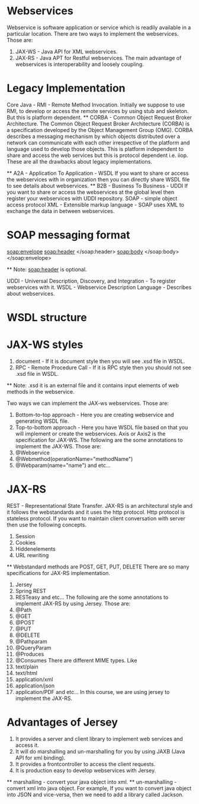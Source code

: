 # Webservices
Webservice is software application or service which is readily available in a particular location.
There are two ways to implement the webservices. Those are:
1. JAX-WS - Java API for XML webservices.
2. JAX-RS - Java APT for Restful webservices.
The main advantage of webservices is interoperability and loosely coupling.

# Legacy Implementation
Core Java - RMI - Remote Method Invocation.
Initially we suppose to use RMI, to develop or access the remote services by using stub and skeleton.
But this is platform dependent.
** CORBA - Common Object Request Broker Architecture.
The Common Object Request Broker Architecture (CORBA) is a specification developed by the Object Management Group (OMG). 
CORBA describes a messaging mechanism by which objects distributed over a network can communicate with each other irrespective of the platform and language used to develop those objects.
This is platform independent to share and access the web services but this is protocol dependent i.e. iiop.
These are all the drawbacks about legacy implementations.

** A2A - Application To Application - WSDL
If you want to share or access the webservices with in organization then you can directly share WSDL file to see details about webservices.
** B2B - Business To Business - UDDI
If you want to share or access the webservices at the global level then register your webservices with UDDI repository.
SOAP - simple object access protocol
XML - Extensible markup language - SOAP uses XML to exchange the data in between webservices.

# SOAP messaging format

<soap:envelope>
 <soap:header>
 </soap:header>
 <soap:body>
 </soap:body>
</soap:envelope>

** Note: <soap:header> is optional.

UDDI -  Universal Description, Discovery, and Integration - To register webservices with it.
WSDL - Webservice Description Language - Describes about webservices.

# WSDL structure

<definitions>
 <types>
 </types>
 <messages>
 </messages>
 <porttype>
 </porttype>
 <bindings>
 </bindings>
 <services>
 </services>
</definitions>


# JAX-WS styles

1. document - If it is document style then you will see .xsd file in WSDL.
2. RPC - Remote Procedure Call  - If it is RPC style then you should not see .xsd file in WSDL.

** Note: .xsd it is an external file and it contains input elements of web methods in the webservice.

Two ways we can implement the JAX-ws webservices. Those are:
1. Bottom-to-top approach - Here you are creating webservice and generating WSDL file.
2. Top-to-bottom approach - Here you have WSDL file based on that you will implement or create the webservices.
Axis or Axis2 is the specification for JAX-WS.
The following are the some annotations to implement the JAX-WS. Those are:
1. @Webservice
2. @Webmethod(operationName="methodName")
3. @Webparam(name="name") and etc...

# JAX-RS
REST - Representational State Transfer.
JAX-RS is an architectural style and it follows the webstandards and it uses the http protocol.
Http protocol is stateless protocol.
If you want to maintain client conversation with server then use the following concepts.
1. Session
2. Cookies
3. Hiddenelements
4. URL rewriting

** Webstandard methods are
POST, GET, PUT, DELETE
There are so many specifications for JAX-RS implementation.
1. Jersey
2. Spring REST
3. RESTeasy and etc...
The following are the some annotations to implement JAX-RS by using Jersey. Those are:
1. @Path
2. @GET
3. @POST
4. @PUT
5. @DELETE
6. @Pathparam
7. @QueryParam
8. @Produces
9. @Consumes
There are different MIME types. Like
1. text/plain
2. text/html
3. application/xml
4. application/json
5. application/PDF and etc...
In this course, we are using jersey to implement the JAX-RS.

# Advantages of Jersey
1. It provides a server and client library to implement web services and access it.
2. It will do marshalling and un-marshalling for you by using JAXB (Java API for xml binding).
3. It provides a frontcontroller to access the client requests.
4. It is production easy to develop webservices with Jersey.

** marshalling - convert your java object into xml.
** un-marshalling - convert xml into java object.
For example, If you want to convert java object into JSON and vice-versa, then we need to add a library called Jackson.
